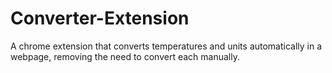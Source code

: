 # Converter-Extension

A chrome extension that converts temperatures and units automatically in a webpage, removing the need to convert each manually.
